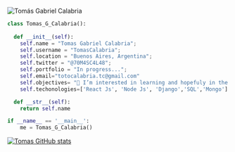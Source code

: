 ![Tomás Gabriel Calabria](https://user-images.githubusercontent.com/81932784/124131750-7b8fdb00-da56-11eb-9c0e-12a6fb78b8cb.gif)
```python
class Tomas_G_Calabria():
    
  def __init__(self):
    self.name = "Tomas Gabriel Calabria";
    self.username = "TomasCalabria";
    self.location = "Buenos Aires, Argentina";
    self.twitter = "@70M4SC4L48";
    self.portfolio = "In progress...";
    self.email="totocalabria.tc@gmail.com"
    self.objectives= "👀 I’m interested in learning and hopefuly in the future, getting the chance of developing myself as a full stack developer and keep on learning new techonologies day by day."
    self.techonologies=['React Js', 'Node Js', 'Django','SQL','Mongo']

  def __str__(self):
    return self.name

if __name__ == '__main__':
    me = Tomas_G_Calabria()
```
[![Tomas GitHub stats](https://github-readme-stats.vercel.app/api?username=Tomascalabria)](https://github.com/anuraghazra/github-readme-stats)

